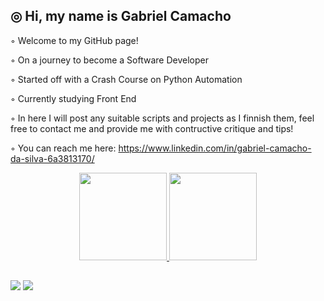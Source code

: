 ##  ◎ Hi, my name is Gabriel Camacho 

 ◦ Welcome to my GitHub page!

 ◦ On a journey to become a Software Developer

 ◦ Started off with a Crash Course on Python Automation
 
 ◦ Currently studying Front End

 ◦ In here I will post any suitable scripts and projects as I finnish them, feel free to contact me and provide me with contructive critique and tips!


 ◦ You can reach me here: https://www.linkedin.com/in/gabriel-camacho-da-silva-6a3813170/

<div align="center">
  <a href="https://github.com/GabrielCamacho99">
  <img height="140em" src="https://github-readme-stats.vercel.app/api?username=GabrielCamacho99&show_icons=true&theme=dark&include_all_commits=true&count_private=true"/>
  <img height="140em" src="https://github-readme-stats.vercel.app/api/top-langs/?username=GabrielCamacho99&layout=compact&langs_count=7&theme=dark"/>     
</div>

<div style="display: inline_block"></div>

##

<div>
   <a href="https://www.linkedin.com/in/gabriel-camacho-da-silva-6a3813170/" target="_blank"><img src="https://img.shields.io/badge/-LinkedIn-%230077B5?style=for-the-badge&logo=linkedin&logoColor=white" target="_blank"></a>
   <a href = "mailto:gabriel31299@gmail.com"><img src="https://img.shields.io/badge/Gmail-D14836?style=for-the-badge&logo=gmail&logoColor=white" target="_blank"></a>
</div>
